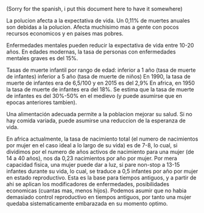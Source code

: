 (Sorry for the spanish, i put this document here to have it somewhere)

La polucion afecta a la expectativa de vida. Un 0,11% de muertes anuales son debidas a la polucion. 
Afecta muchisimo mas a gente con pocos recursos economicos y en paises mas pobres.

Enfermedades mentales pueden reducir la expectativa de vida entre 10-20 años. En edades modernas, la tasa de personas 
con enfermedades mentales graves es del 15%.

Tasas de muerte infantil por rango de edad:
inferior a 1 año (tasa de muerte de infantes)
inferior a 5 año (tasa de muerte de niños)
En 1990, la tasa de muerte de infantes era de 6,5/100 y en 2015 es del 2,9%
En africa, en 1950 la tasa de muerte de infantes era del 18%. Se estima que la tasa de muerte de infantes es del
 30%-50% en el medievo (y puede asumirse que en epocas anteriores tambien).

Una alimentación adecuada permite a la poblacion mejorar su salud. Si no hay comida variada, puede asumirse una 
reduccion de la esperanza de vida.

En africa actualmente, la tasa de nacimiento total (el numero de nacimientos por mujer en el caso ideal a lo largo de 
su vida) es de 7-8, lo cual, si dividimos por el numero de años activos de nacimiento para una mujer (de 14 a 40 años), 
nos da 0,23 nacimientos por año por mujer. Por mera capacidad fisica, una mujer puede dar a luz, si pare non-stop a 
13-15 infantes durante su vida, lo cual, se traduce a 0,5 infantes por año por mujer en estado reproductivo. 
Esta es la base para tiempos antiguos, y a partir de ahi se aplican los modificadores de enfermedades, posibilidades 
economicas (cuantas mas, menos hijos).
Podemos asumir que no habia demasiado control reproductivo en tiempos antiguos, por tanto una mujer quedaba 
sistematicamente embarazada en su momento optimo.

